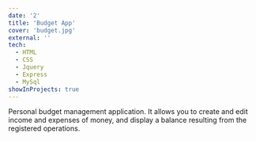 ```yaml
---
date: '2'
title: 'Budget App'
cover: 'budget.jpg'
external: ''
tech:
  - HTML
  - CSS
  - Jquery
  - Express
  - MySql
showInProjects: true
---
```



Personal budget management application. It allows you to create and edit income and expenses of money, and display a balance resulting from the registered operations.
